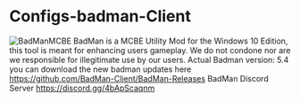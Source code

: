 # Configs-badman-Client
![BadManMCBE](https://user-images.githubusercontent.com/87038378/149644153-5cfb39f5-10b4-471f-a0f7-d0e32ceacf87.png)
BadMan is a MCBE Utility Mod for the Windows 10 Edition, this tool is meant for enhancing users gameplay. We do not condone nor are we responsible for illegitimate use by our users.
Actual Badman version: 5.4
you can download the new badman updates here https://github.com/BadMan-Client/BadMan-Releases
BadMan Discord Server https://discord.gg/4bApScaqnm

